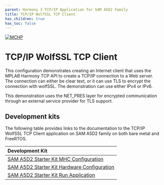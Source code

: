 ```yaml
---
parent: Harmony 3 TCP/IP Application for SAM A5D2 Family
title: TCP/IP WolfSSL TCP Client
has_children: true
has_toc: false
---
```

[![MCHP](https://www.microchip.com/ResourcePackages/Microchip/assets/dist/images/logo.png)](https://www.microchip.com)

# TCP/IP WolfSSL TCP Client

This configuration demonstrates creating an Internet client that uses the MPLAB Harmony TCP API to create a TCP/IP connection to a Web server. The connection can either be clear text, or it can use TLS to encrypt the connection with wolfSSL. The demonstration can use either IPv4 or IPv6.

This demonstration uses the NET_PRES layer for encrypted communication through an external service provider for TLS support.

## Development kits
The following table provides links to the documentation to the TCP/IP WolfSSL TCP Client application on SAM A5D2 family on both bare metal and FreeRTOS.


| Development Kit |
|:---------|
|[SAM A5D2 Starter Kit MHC Configuration](docs/readme_mhc_configuration.md) |
|[SAM A5D2 Starter Kit Hardware Configuration](docs/readme_hardware_configuration.md) |
|[SAM A5D2 Starter Kit Run Application](docs/readme_run_application.md) |
